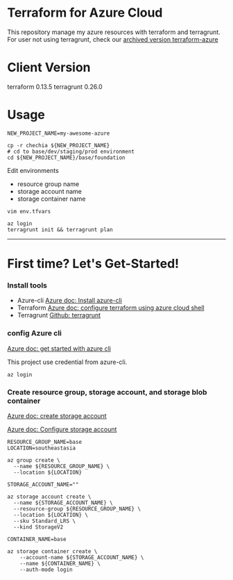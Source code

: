 Terraform for Azure Cloud
===

This repository manage my azure resources with terraform and terragrunt. For user not using terragrunt, check our [archived version terraform-azure](archived/azure/README.md)

# Client Version

terraform
  0.13.5
terragrunt
  0.26.0

# Usage

```
NEW_PROJECT_NAME=my-awesome-azure

cp -r chechia ${NEW_PROJECT_NAME}
# cd to base/dev/staging/prod environment
cd ${NEW_PROJECT_NAME}/base/foundation
```

Edit environments
- resource group name
- storage account name
- storage container name
```
vim env.tfvars

az login
terragrunt init && terragrunt plan
```

---

# First time? Let's Get-Started!

### Install tools

- Azure-cli [Azure doc: Install azure-cli](https://docs.microsoft.com/en-us/cli/azure/install-azure-cli?WT.mc_id=AZ-MVP-5003985)
- Terraform [Azure doc: configure terraform using azure cloud shell](https://docs.microsoft.com/en-us/azure/developer/terraform/get-started-cloud-shell?WT.mc_id=AZ-MVP-5003985)
- Terragrunt [Github: terragrunt](https://github.com/gruntwork-io/terragrunt)

### config Azure cli

[Azure doc: get started with azure cli](https://docs.microsoft.com/en-us/cli/azure/get-started-with-azure-cli?WT.mc_id=AZ-MVP-5003985)

This project use credential from azure-cli.
```
az login
```

### Create resource group, storage account, and storage blob container

[Azure doc: create storage account](https://docs.microsoft.com/en-us/azure/storage/common/storage-account-create?WT.mc_id=AZ-MVP-5003985&tabs=azure-cli#create-a-storage-account-1)

[Azure doc: Configure storage account](https://docs.microsoft.com/en-us/azure/developer/terraform/store-state-in-azure-storage?WT.mc_id=AZ-MVP-5003985#configure-storage-account)

```
RESOURCE_GROUP_NAME=base
LOCATION=southeastasia

az group create \
  --name ${RESOURCE_GROUP_NAME} \
  --location ${LOCATION}

STORAGE_ACCOUNT_NAME=""

az storage account create \
  --name ${STORAGE_ACCOUNT_NAME} \
  --resource-group ${RESOURCE_GROUP_NAME} \
  --location ${LOCATION} \
  --sku Standard_LRS \
  --kind StorageV2

CONTAINER_NAME=base

az storage container create \
    --account-name ${STORAGE_ACCOUNT_NAME} \
    --name ${CONTAINER_NAME} \
    --auth-mode login
```
